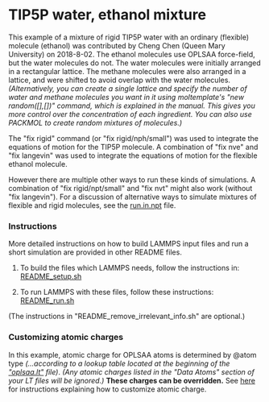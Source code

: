 TIP5P water, ethanol mixture
====================
This example of a mixture of rigid TIP5P water with an ordinary (flexible) molecule (ethanol) was contributed by Cheng Chen (Queen Mary University) on 2018-8-02.  The ethanol molecules use OPLSAA force-field, but the water molecules do not.  The water molecules were initially arranged in a rectangular lattice.  The methane molecules were also arranged in a lattice, and were shifted to avoid overlap with the water molecules.  *(Alternatively, you can create a single lattice and specify the number of water and methane molecules you want in it using moltemplate's "new random([],[])" command, which is explained in the manual.  This gives you more control over the concentration of each ingredient.  You can also use PACKMOL to create random mixtures of molecules.)*

The "fix rigid" command (or "fix rigid/nph/small") was used to integrate the equations of motion for the TIP5P molecule.  A combination of "fix nve" and "fix langevin" was used to integrate the equations of motion for the flexible ethanol molecule.

However there are multiple other ways to run these kinds of simulations.  A combination of "fix rigid/npt/small" and "fix nvt" might also work (without "fix langevin").  For a discussion of alternative ways to simulate mixtures of flexible and rigid molecules, see the [run.in.npt](run.in.npt) file.

### Instructions

More detailed instructions on how to build LAMMPS input files and
run a short simulation are provided in other README files.

1) To build the files which LAMMPS needs, follow the instructions in:
[README_setup.sh](README_setup.sh)

2) To run LAMMPS with these files, follow these instructions:
[README_run.sh](README_run.sh)

(The instructions in "README_remove_irrelevant_info.sh" are optional.)


### Customizing atomic charges

In this example, atomic charge for OPLSAA atoms is determined by @atom type
*(...according to a lookup table located at the beginning of the
["oplsaa.lt"](../../../moltemplate/force_fields/oplsaa.lt) file)*.
*(Any atomic charges listed in the "Data Atoms" section of your LT files
will be ignored.)*
**These charges can be overridden.**
See [here](../README.md#Customizing-atomic-charges-for-OPLSAA-molecules)
for instructions explaining how to customize atomic charge.
